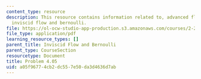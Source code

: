 ```yaml
---
content_type: resource
description: This resource contains information related to, advanced fluid mechanics,
  inviscid flow and bernoulli.
file: https://ol-ocw-studio-app-production.s3.amazonaws.com/courses/2-25-advanced-fluid-mechanics-fall-2013/a05f96774cb2dc557e50da3d4636d7ab_MIT2_25F13_Shapi4.05_Prob.pdf
file_type: application/pdf
learning_resource_types: []
parent_title: Inviscid Flow and Bernoulli
parent_type: CourseSection
resourcetype: Document
title: Problem 4.05
uid: a05f9677-4cb2-dc55-7e50-da3d4636d7ab
---
```

